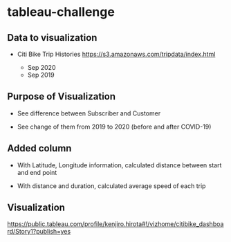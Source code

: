 # tableau-challenge

## Data to visualization
* Citi Bike Trip Histories
https://s3.amazonaws.com/tripdata/index.html

    * Sep 2020
    * Sep 2019

## Purpose of Visualization
* See difference between Subscriber and Customer

* See change of them from 2019 to 2020 (before and after COVID-19)

## Added column
* With Latitude, Longitude information, calculated distance between start and end point

* With distance and duration, calculated average speed of each trip

## Visualization
https://public.tableau.com/profile/kenjiro.hirota#!/vizhome/citibike_dashboard/Story1?publish=yes

